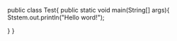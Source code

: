 public class Test{
  public static void main(String[] args){
    Ststem.out.println("Hello word!");
  
  }
}
